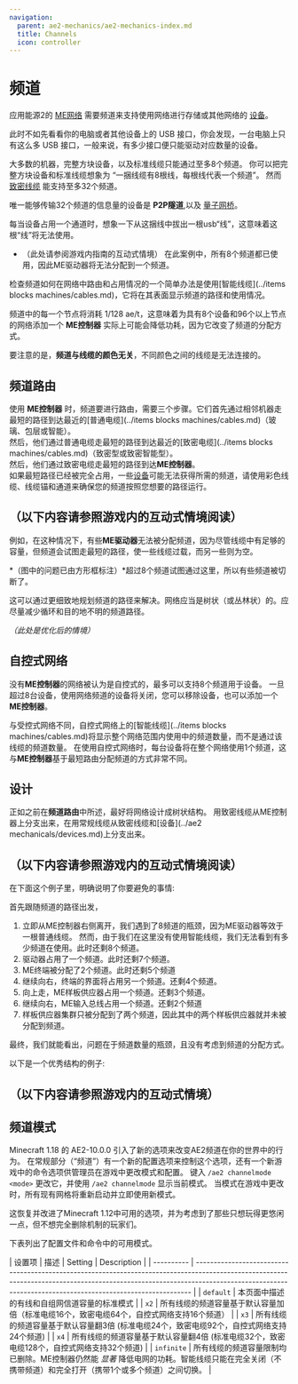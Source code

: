 ```yaml
---
navigation:
  parent: ae2-mechanics/ae2-mechanics-index.md
  title: Channels
  icon: controller
---
```


# 频道

应用能源2的 [ME网络](me-network-connections.md) 需要频道来支持使用网络进行存储或其他网络的 [设备](../ae2-mechanics/devices.md)。 

此时不如先看看你的电脑或者其他设备上的 USB 接口，你会发现，一台电脑上只有这么多 USB 接口，一般来说，有多少接口便只能驱动对应数量的设备。

大多数的机器，完整方块设备，以及标准线缆只能通过至多8个频道。 
你可以把完整方块设备和标准线缆想象为 “一捆线缆有8根线，每根线代表一个频道”。 然而 [致密线缆](../items-blocks-machines/cables.md#dense-cable) 能支持至多32个频道。

唯一能够传输32个频道的信息量的设备是 **P2P隧道**,以及 [量子网桥](../items-blocks-machines/quantum_bridge.md)。

每当设备占用一个通道时，想象一下从这捆线中拔出一根usb“线”，这意味着这根“线”将无法使用。

* （此处请参阅游戏内指南的互动式情境）
  在此案例中，所有8个频道都已使用，因此ME驱动器将无法分配到一个频道。

检查频道如何在网络中路由和占用情况的一个简单办法是使用[智能线缆](../items blocks machines/cables.md)，它将在其表面显示频道的路径和使用情况。

频道中的每一个节点将消耗 1/128 ae/t，这意味着为具有8个设备和96个以上节点的网络添加一个 **ME控制器** 实际上可能会降低功耗，因为它改变了频道的分配方式。

要注意的是，**频道与线缆的颜色无关**，不同颜色之间的线缆是无法连接的。

## 频道路由

使用 **ME控制器** 时，频道要进行路由，需要三个步骤。它们首先通过相邻机器走最短的路径到达最近的[普通电缆](../items blocks machines/cables.md)（玻璃、包层或智能）。  
然后，他们通过普通电缆走最短的路径到达最近的[致密电缆](../items blocks machines/cables.md)（致密型或致密智能型）。  
然后，他们通过致密电缆走最短的路径到达**ME控制器**。  
如果最短路径已经被完全占用，一些[设备](devices.md)可能无法获得所需的频道，请使用彩色线缆、线缆锚和通道来确保您的频道按照您想要的路径运行。  

## （以下内容请参照游戏内的互动式情境阅读）
例如，在这种情况下，有些**ME驱动器**无法被分配频道，因为尽管线缆中有足够的容量，但频道会试图走最短的路径，使一些线缆过载，而另一些则为空。

*（图中的问题已由方形框标注）*超过8个频道试图通过这里，所以有些频道被切断了。

这可以通过更细致地规划频道的路径来解决。网络应当是树状（或丛林状）的。应尽量减少循环和目的地不明的频道路径。

*（此处是优化后的情境）*

## 自控式网络

没有**ME控制器**的网络被认为是自控式的，最多可以支持8个频道用于设备。
一旦超过8台设备，使用网络频道的设备将关闭，您可以移除设备，也可以添加一个**ME控制器**。

与受控式网络不同，自控式网络上的[智能线缆](../items blocks machines/cables.md)将显示整个网络范围内使用中的频道数量，而不是通过该线缆的频道数量。
在使用自控式网络时，每台设备将在整个网络使用1个频道，这与**ME控制器**基于最短路由分配频道的方式非常不同。

## 设计

正如之前在**频道路由**中所述，最好将网络设计成树状结构。
用致密线缆从ME控制器上分支出来，在用常规线缆从致密线缆和[设备](../ae2 mechanicals/devices.md)上分支出来。

## （以下内容请参照游戏内的互动式情境阅读）
在下面这个例子里，明确说明了你要避免的事情:

首先跟随频道的路径出发，

1. 立即从ME控制器右侧离开，我们遇到了8频道的瓶颈，因为ME驱动器等效于一根普通线缆。
   然而，由于我们在这里没有使用智能线缆，我们无法看到有多少频道在使用。此时还剩8个频道。
2. 驱动器占用了一个频道。此时还剩7个频道。
3. ME终端被分配了2个频道。此时还剩5个频道
4. 继续向右，终端的界面将占用另一个频道。还剩4个频道。
5. 向上走，ME样板供应器占用一个频道。还剩3个频道。
6. 继续向右，ME输入总线占用一个频道。还剩2个频道
7. 样板供应器集群只被分配到了两个频道，因此其中的两个样板供应器就并未被分配到频道。

最终，我们就能看出，问题在于频道数量的瓶颈，且没有考虑到频道的分配方式。


以下是一个优秀结构的例子:

## （以下内容请参照游戏内的互动式情境）

## 频道模式

Minecraft 1.18 的 AE2-10.0.0 引入了新的选项来改变AE2频道在你的世界中的行为。
在常规部分（“频道”）有一个新的配置选项来控制这个选项，还有一个新游戏中的命令选项供管理员在游戏中更改模式和配置。 
键入 `/ae2 channelmode <mode>` 更改它，并使用 `/ae2 channelmode` 显示当前模式。
当模式在游戏中更改时，所有现有网格将重新启动并立即使用新模式。

这恢复并改进了Minecraft 1.12中可用的选项，并为考虑到了那些只想玩得更悠闲一点，但不想完全删除机制的玩家们。

下表列出了配置文件和命令中的可用模式。


|  设置项     |   描述
| Setting    | Description                                                                                                                                                                                                                               |
| ---------- | ----------------------------------------------------------------------------------------------------------------------------------------------------------------------------------------------------------------------------------------- |
| `default`  | 本页面中描述的有线和自组网信道容量的标准模式                                                                                                                          |
| `x2`       | 所有线缆的频道容量基于默认容量加倍（标准电缆16个，致密电缆64个，自控式网络支持16个频道）                                                                                                                           |
| `x3`       | 所有线缆的频道容量基于默认容量翻3倍 (标准电缆24个，致密电缆92个，自控式网络支持24个频道)                                                                                                                           |
| `x4`       | 所有线缆的频道容量基于默认容量翻4倍 (标准电缆32个，致密电缆128个，自控式网络支持32个频道)                                                                                                                       |
| `infinite` | 所有线缆的频道容量限制均已删除。ME控制器仍然能 *显著* 降低电网的功耗。智能线缆只能在完全关闭（不携带频道）和完全打开（携带1个或多个频道）之间切换。 |